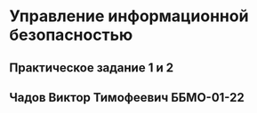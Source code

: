 # Управление информационной безопасностью
## Практическое задание 1 и 2
## Чадов Виктор Тимофеевич ББМО-01-22
